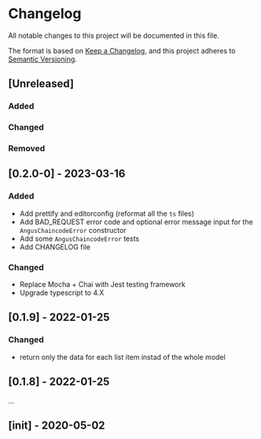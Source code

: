 # Changelog

All notable changes to this project will be documented in this file.

The format is based on [Keep a Changelog](https://keepachangelog.com/en/1.0.0/),
and this project adheres to [Semantic Versioning](https://semver.org/spec/v2.0.0.html).

## [Unreleased]
### Added
### Changed
### Removed

## [0.2.0-0] - 2023-03-16

### Added

- Add prettify and editorconfig (reformat all the `ts` files)
- Add BAD_REQUEST error code and optional error message input for the `AngusChaincodeError` constructor
- Add some `AngusChaincodeError` tests
- Add CHANGELOG file

### Changed
- Replace Mocha + Chai with Jest testing framework
- Upgrade typescript to 4.X

## [0.1.9] - 2022-01-25

### Changed
- return only the data for each list item instad of the whole model

## [0.1.8] - 2022-01-25

...
##  [init] - 2020-05-02
